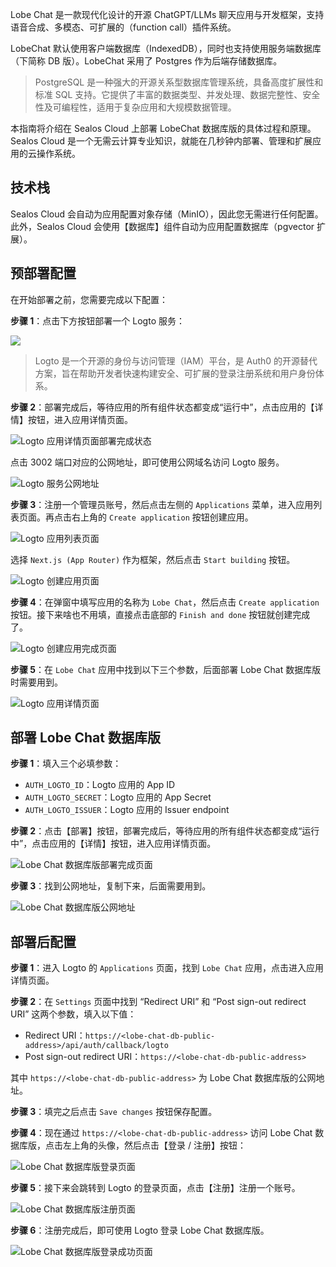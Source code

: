 Lobe Chat 是一款现代化设计的开源 ChatGPT/LLMs 聊天应用与开发框架，支持语音合成、多模态、可扩展的（function call）插件系统。

LobeChat 默认使用客户端数据库（IndexedDB），同时也支持使用服务端数据库（下简称 DB 版）。LobeChat 采用了 Postgres 作为后端存储数据库。

> PostgreSQL 是一种强大的开源关系型数据库管理系统，具备高度扩展性和标准 SQL 支持。它提供了丰富的数据类型、并发处理、数据完整性、安全性及可编程性，适用于复杂应用和大规模数据管理。

本指南将介绍在 Sealos Cloud 上部署 LobeChat 数据库版的具体过程和原理。Sealos Cloud 是一个无需云计算专业知识，就能在几秒钟内部署、管理和扩展应用的云操作系统。

## 技术栈

Sealos Cloud 会自动为应用配置对象存储（MinIO），因此您无需进行任何配置。此外，Sealos Cloud 会使用【数据库】组件自动为应用配置数据库（pgvector 扩展）。

## 预部署配置

在开始部署之前，您需要完成以下配置：

**步骤 1**：点击下方按钮部署一个 Logto 服务：

[![](https://git.icloudnative.io/labring-actions/templates/main/Deploy-on-Sealos.svg)](https://template.hzh.sealos.run/deploy?templateName=logto)

> Logto 是一个开源的身份与访问管理（IAM）平台，是 Auth0 的开源替代方案，旨在帮助开发者快速构建安全、可扩展的登录注册系统和用户身份体系。

**步骤 2**：部署完成后，等待应用的所有组件状态都变成“运行中”，点击应用的【详情】按钮，进入应用详情页面。

![Logto 应用详情页面部署完成状态](./images/logto-app-deployment-status-sealos.png)

点击 3002 端口对应的公网地址，即可使用公网域名访问 Logto 服务。

![Logto 服务公网地址](./images/logto-public-address.png)

**步骤 3**：注册一个管理员账号，然后点击左侧的 `Applications` 菜单，进入应用列表页面。再点击右上角的 `Create application` 按钮创建应用。

![Logto 应用列表页面](./images/logto-application-list.png)

选择 `Next.js (App Router)` 作为框架，然后点击 `Start building` 按钮。

![Logto 创建应用页面](./images/logto-create-application.png)

**步骤 4**：在弹窗中填写应用的名称为 `Lobe Chat`，然后点击 `Create application` 按钮。接下来啥也不用填，直接点击底部的 `Finish and done` 按钮就创建完成了。

![Logto 创建应用完成页面](./images/logto-create-application-done.png)

**步骤 5**：在 `Lobe Chat` 应用中找到以下三个参数，后面部署 Lobe Chat 数据库版时需要用到。

![Logto 应用详情页面](./images/logto-app-detail.png)

## 部署 Lobe Chat 数据库版

**步骤 1**：填入三个必填参数：

- `AUTH_LOGTO_ID`：Logto 应用的 App ID
- `AUTH_LOGTO_SECRET`：Logto 应用的 App Secret
- `AUTH_LOGTO_ISSUER`：Logto 应用的 Issuer endpoint

**步骤 2**：点击【部署】按钮，部署完成后，等待应用的所有组件状态都变成“运行中”，点击应用的【详情】按钮，进入应用详情页面。

![Lobe Chat 数据库版部署完成页面](./images/lobe-chat-db-deployment-done.png)

**步骤 3**：找到公网地址，复制下来，后面需要用到。

![Lobe Chat 数据库版公网地址](./images/lobe-chat-db-public-address.png)

## 部署后配置

**步骤 1**：进入 Logto 的 `Applications` 页面，找到 `Lobe Chat` 应用，点击进入应用详情页面。

**步骤 2**：在 `Settings` 页面中找到 “Redirect URI” 和 “Post sign-out redirect URI” 这两个参数，填入以下值：

- Redirect URI：`https://<lobe-chat-db-public-address>/api/auth/callback/logto`
- Post sign-out redirect URI：`https://<lobe-chat-db-public-address>`

其中 `https://<lobe-chat-db-public-address>` 为 Lobe Chat 数据库版的公网地址。

**步骤 3**：填完之后点击 `Save changes` 按钮保存配置。

**步骤 4**：现在通过 `https://<lobe-chat-db-public-address>` 访问 Lobe Chat 数据库版，点击左上角的头像，然后点击【登录 / 注册】按钮：

![Lobe Chat 数据库版登录页面](./images/lobe-chat-db-login.png)

**步骤 5**：接下来会跳转到 Logto 的登录页面，点击【注册】注册一个账号。

![Lobe Chat 数据库版注册页面](./images/lobe-chat-db-register.png)

**步骤 6**：注册完成后，即可使用 Logto 登录 Lobe Chat 数据库版。

![Lobe Chat 数据库版登录成功页面](./images/lobe-chat-db-login-success.png)







